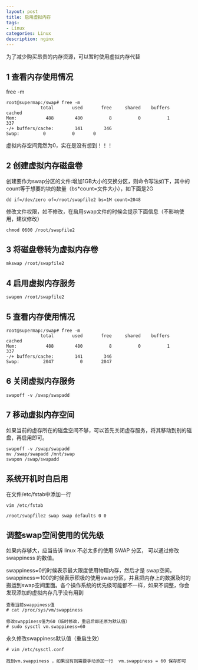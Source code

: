```yaml
---
layout: post
title: 启用虚拟内存
tags:
- Linux
categories: Linux
description: nginx
---
```


为了减少购买昂贵的内存资源，可以暂时使用虚拟内存代替

<!-- more --> 

## 1 查看内存使用情况

free -m

```shell
root@supermap:/swap# free -m
             total       used       free     shared    buffers     cached
Mem:           488        480          8          0          1        337
-/+ buffers/cache:        141        346
Swap:         0          0       0
```

虚拟内存空间竟然为0，实在是没有想到！！！

## 2 创建虚拟内存磁盘卷

创建要作为swap分区的文件:增加1GB大小的交换分区，则命令写法如下，其中的count等于想要的块的数量（bs*count=文件大小），如下面是2G

```shell
dd if=/dev/zero of=/root/swapfile2 bs=1M count=2048
```

修改文件权限，如不修改，在启用swap文件的时候会提示下面信息（不影响使用，建议修改）

```shell
chmod 0600 /root/swapfile2
```

## 3 将磁盘卷转为虚拟内存卷

```shell
mkswap /root/swapfile2
```

## 4 启用虚拟内存服务

```shell
swapon /root/swapfile2
```

## 5 查看内存使用情况

```shell
root@supermap:/swap# free -m
             total       used       free     shared    buffers     cached
Mem:           488        480          8          0          1        337
-/+ buffers/cache:        141        346
Swap:         2047          0       2047
```

## 6 关闭虚拟内存服务

```shell
swapoff -v /swap/swapadd
```

## 7 移动虚拟内存空间

如果当前的虚存所在的磁盘空间不够，可以首先关闭虚存服务，将其移动到别的磁盘，再启用即可。

```shell
swapoff -v /swap/swapadd
mv /swap/swapadd /mnt/swap
swapon /swap/swapadd
```

## 系统开机时自启用

在文件/etc/fstab中添加一行

```shell
vim /etc/fstab

/root/swapfile2 swap swap defaults 0 0
```

## 调整swap空间使用的优先级

如果内存够大，应当告诉 linux 不必太多的使用 SWAP 分区， 可以通过修改 swappiness 的数值。

swappiness=0的时候表示最大限度使用物理内存，然后才是 swap空间，swappiness＝100的时候表示积极的使用swap分区，并且把内存上的数据及时的搬运到swap空间里面。各个操作系统的优先级可能都不一样，如果不调整，你会发现添加的虚拟内存几乎没有用到

```shell
查看当前swappiness值
# cat /proc/sys/vm/swappiness

修改swappiness值为60（临时修改，重启后即还原为默认值）
# sudo sysctl vm.swappiness=60
```

永久修改swappiness默认值（重启生效）

```shell
# vim /etc/sysctl.conf

找到vm.swappiness ，如果没有则需要手动添加一行  vm.swappiness = 60 保存即可
```



　　



　　